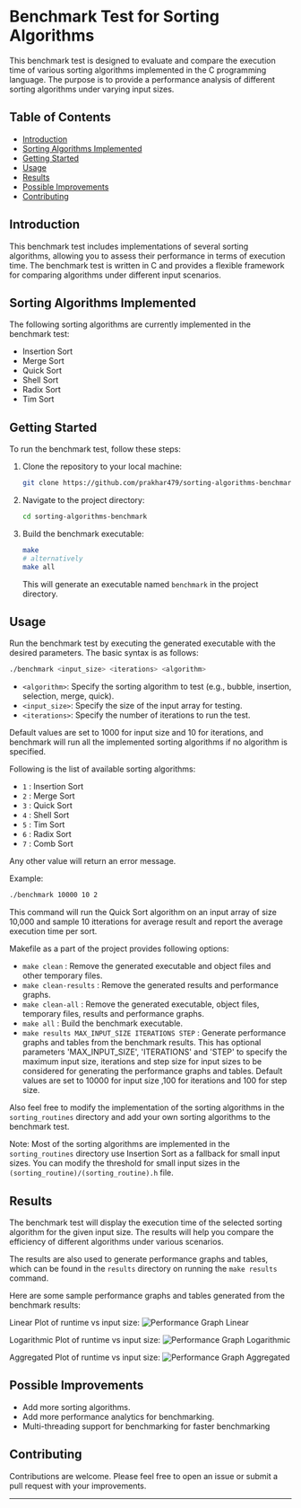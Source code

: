 # Benchmark Test for Sorting Algorithms

This benchmark test is designed to evaluate and compare the execution time of various sorting algorithms implemented in the C programming language. The purpose is to provide a performance analysis of different sorting algorithms under varying input sizes.

## Table of Contents
- [Introduction](#introduction)
- [Sorting Algorithms Implemented](#sorting-algorithms-implemented)
- [Getting Started](#getting-started)
- [Usage](#usage)
- [Results](#results)
- [Possible Improvements](#possible-improvements)
- [Contributing](#contributing)


## Introduction

This benchmark test includes implementations of several sorting algorithms, allowing you to assess their performance in terms of execution time. The benchmark test is written in C and provides a flexible framework for comparing algorithms under different input scenarios.

## Sorting Algorithms Implemented

The following sorting algorithms are currently implemented in the benchmark test:
- Insertion Sort
- Merge Sort
- Quick Sort
- Shell Sort
- Radix Sort
- Tim Sort

## Getting Started
To run the benchmark test, follow these steps:

1. Clone the repository to your local machine:
   ```bash
   git clone https://github.com/prakhar479/sorting-algorithms-benchmark.git
   ```

2. Navigate to the project directory:
   ```bash
   cd sorting-algorithms-benchmark
   ```

3. Build the benchmark executable:
   ```bash
   make
   # alternatively
   make all
   ```
   This will generate an executable named `benchmark` in the project directory.

## Usage

Run the benchmark test by executing the generated executable with the desired parameters. The basic syntax is as follows:

```bash
./benchmark <input_size> <iterations> <algorithm>
```

- `<algorithm>`: Specify the sorting algorithm to test (e.g., bubble, insertion, selection, merge, quick).
- `<input_size>`: Specify the size of the input array for testing.
- `<iterations>`: Specify the number of iterations to run the test.

Default values are set to 1000 for input size and 10 for iterations, and benchmark will run all the implemented sorting algorithms if no algorithm is specified.

Following is the list of available sorting algorithms:
- `1` : Insertion Sort
- `2` : Merge Sort
- `3` : Quick Sort
- `4` : Shell Sort
- `5` : Tim Sort
- `6` : Radix Sort
- `7` : Comb Sort

Any other value will return an error message.

Example:
```bash
./benchmark 10000 10 2
```

This command will run the Quick Sort algorithm on an input array of size 10,000 and sample 10 itterations for average result and report the average execution time per sort.

Makefile as a part of the project provides following options:
- `make clean` : Remove the generated executable and object files and other temporary files.
- `make clean-results` : Remove the generated results and performance graphs.
- `make clean-all` : Remove the generated executable, object files, temporary files, results and performance graphs.
- `make all` : Build the benchmark executable.
- `make results MAX_INPUT_SIZE ITERATIONS STEP` : Generate performance graphs and tables from the benchmark results. This has optional parameters 'MAX_INPUT_SIZE', 'ITERATIONS' and 'STEP' to specify the maximum input size, iterations and step size for input sizes to be considered for generating the performance graphs and tables. Default values are set to 10000 for input size ,100 for iterations and 100 for step size.

Also feel free to modify the implementation of the sorting algorithms in the `sorting_routines` directory and add your own sorting algorithms to the benchmark test.

Note: Most of the sorting algorithms are implemented in the `sorting_routines` directory use Insertion Sort as a fallback for small input sizes. You can modify the threshold for small input sizes in the `(sorting_routine)/(sorting_routine).h` file.



## Results

The benchmark test will display the execution time of the selected sorting algorithm for the given input size. The results will help you compare the efficiency of different algorithms under various scenarios.

The results are also used to generate performance graphs and tables, which can be found in the `results` directory on running the `make results` command.

Here are some sample performance graphs and tables generated from the benchmark results:

Linear Plot of runtime vs input size:
![Performance Graph Linear](results/sorting_algorithm_performance_linear.png)

Logarithmic Plot of runtime vs input size:
![Performance Graph Logarithmic](results/sorting_algorithm_performance_log.png)

Aggregated Plot of runtime vs input size:
![Performance Graph Aggregated](results/sorting_algorithm_performance_aggregated.png)

## Possible Improvements
- Add more sorting algorithms.
- Add more performance analytics for benchmarking.
- Multi-threading support for benchmarking for faster benchmarking

## Contributing
Contributions are welcome. Please feel free to open an issue or submit a pull request with your improvements.

---
